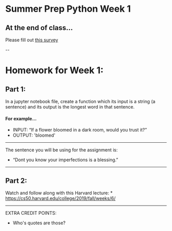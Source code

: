 # Summer Prep Python Week 1 

## At the end of class... 
Please fill out [this survey](https://docs.google.com/forms/d/e/1FAIpQLSfmXVHe6meTSrBMqyuyjV0sPmYDAweKMQc2PisHTzj7Q_Tsdg/viewform)

-- 
# Homework for Week 1:

## Part 1:
In a jupyter notebook file, create a function which its input is a string (a sentence) and its output is the longest word in that sentence.  

#### For example... 
* INPUT:  “If a flower bloomed in a dark room, would you trust it?”
* OUTPUT: 'bloomed'

---
The sentence you will be using for the assignment is:
*  “Dont you know your imperfections is a blessing.” 

---
## Part 2:
Watch and follow along with this Harvard lecture:
	* https://cs50.harvard.edu/college/2019/fall/weeks/6/

---
EXTRA CREDIT POINTS: 
* Who's quotes are those?  